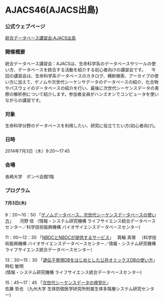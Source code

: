 # AJACS46(AJACS出島)

### 公式ウェブページ
[統合データベース講習会:AJACS出島](http://events.biosciencedbc.jp/training/ajacs46)  

### 開催概要
統合データベース講習会：AJACSは、生命科学系のデータベースやツールの使い方、データベースを統合する活動を紹介する初心者向けの講習会です。
　今回の講習会は、生命科学系データベースのカタログ、横断検索、アーカイブの使い方に加えて、ゲノムや次世代シーケンサデータのデータベースの紹介、化合物やパスウェイのデータベースの紹介を行い、最後に次世代シーケンスデータの実際の解析例について紹介します。参加者全員がハンズオンでコンピュータを使いながらの講習です。

### 対象
生命科学分野のデータベースを利用したい、研究に役立てたい方(初心者向け)。  

### 日時
2014年7月3日（木）9:20～17:45

### 会場
長崎大学　ポンペ会館1階

### プログラム
#### 7月3日(木)
9：20～10：50 「[ゲノムデータベース、次世代シーケンスデータベースの使い方](https://github.com/AJACS-training/AJACS46/blob/master/01_kawano/)」    
河野 信 
（情報・システム研究機構 ライフサイエンス統合データベースセンター／科学技術振興機構 バイオサイエンスデータベースセンター)  


11：00～12：30 「[NBDCとNBDCが提供するサービス](https://github.com/AJACS-training/AJACS46/blob/master/02_minowa/)」  
箕輪 真理  
（科学技術振興機構 バイオサイエンスデータベースセンター／情報・システム研究機構 ライフサイエンス統合データベースセンター）


13：30～15：30 「[遺伝子発現DBをはじめとした公共オミックスDBの使い方](https://github.com/AJACS-training/AJACS46/blob/master/03_tokimatsu/)」  
時松 敏明  
(情報・システム研究機構 ライフサイエンス統合データベースセンター)


15：45〜17：45 「[次世代シーケンスデータの視覚化](https://github.com/AJACS-training/AJACS46/blob/master/04_sato/)」    
佐藤 哲也 
（九州大学 生体防御医学研究所附属生体多階層システム研究センター)  
